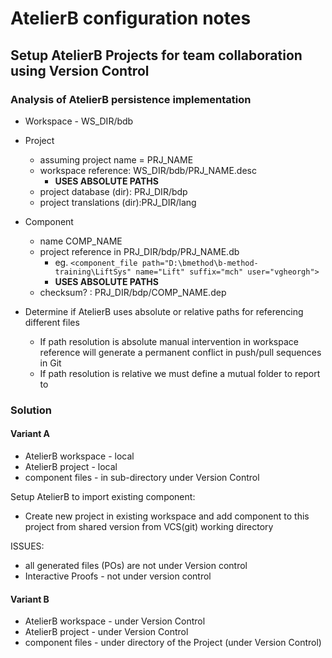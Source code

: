 

AtelierB configuration notes
===================




## Setup AtelierB Projects for team collaboration using Version Control


### Analysis of AtelierB persistence implementation

- Workspace - WS_DIR/bdb 
- Project
	- assuming project name = PRJ_NAME
	- workspace reference: WS_DIR/bdb/PRJ_NAME.desc
		- **USES ABSOLUTE PATHS**
	- project database (dir): PRJ_DIR/bdp
	- project translations (dir):PRJ_DIR/lang
- Component 
	- name COMP_NAME
	- project reference in PRJ_DIR/bdp/PRJ_NAME.db
		- eg. `<component_file path="D:\bmethod\b-method-training\LiftSys" name="Lift" suffix="mch" user="vgheorgh">`
		- **USES ABSOLUTE PATHS**
	- checksum? : PRJ_DIR/bdp/COMP_NAME.dep
	
- Determine if AtelierB uses absolute or relative paths for referencing different files 
	- If path resolution is absolute manual intervention in workspace reference will generate a permanent conflict in push/pull sequences in Git 
	- If path resolution is relative we must define a mutual folder to report to 
	
### Solution
#### Variant A
- AtelierB workspace - local 
- AtelierB project - local 
- component files - in sub-directory under Version Control


Setup AtelierB to import existing component:
- Create new project in existing workspace and add component to this project from shared version from VCS(git) working directory


ISSUES:
- all generated files (POs) are not under Version control
- Interactive Proofs - not under version control
   

#### Variant B
- AtelierB workspace - under Version Control
- AtelierB project - under Version Control 
- component files - under directory of the Project (under Version Control)


	




